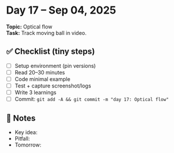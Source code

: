 # Day 17 – Sep 04, 2025
**Topic:** Optical flow  
**Task:** Track moving ball in video.

## ✅ Checklist (tiny steps)
- [ ] Setup environment (pin versions)
- [ ] Read 20–30 minutes
- [ ] Code minimal example
- [ ] Test + capture screenshot/logs
- [ ] Write 3 learnings
- [ ] Commit: `git add -A && git commit -m "day 17: Optical flow"`

## 📓 Notes
- Key idea:
- Pitfall:
- Tomorrow:
